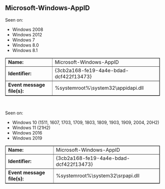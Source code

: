 ## Microsoft-Windows-AppID

Seen on:
* Windows 2008
* Windows 2012
* Windows 7
* Windows 8.0
* Windows 8.1

<table border="1" class="docutils">
  <tbody>
    <tr>
      <td><b>Name:</b></td>
      <td>Microsoft-Windows-AppID</td>
    </tr>
    <tr>
      <td><b>Identifier:</b></td>
      <td>{3cb2a168-fe19-4a4e-bdad-dcf422f13473}</td>
    </tr>
    <tr>
      <td><b>Event message file(s):</b></td>
      <td>%systemroot%\system32\appidapi.dll</td>
    </tr>
  </tbody>
</table>

&nbsp;

Seen on:
* Windows 10 (1511, 1607, 1703, 1709, 1803, 1809, 1903, 1909, 2004, 20H2)
* Windows 11 (21H2)
* Windows 2016
* Windows 2019

<table border="1" class="docutils">
  <tbody>
    <tr>
      <td><b>Name:</b></td>
      <td>Microsoft-Windows-AppID</td>
    </tr>
    <tr>
      <td><b>Identifier:</b></td>
      <td>{3cb2a168-fe19-4a4e-bdad-dcf422f13473}</td>
    </tr>
    <tr>
      <td><b>Event message file(s):</b></td>
      <td>%systemroot%\system32\srpapi.dll</td>
    </tr>
  </tbody>
</table>

&nbsp;

